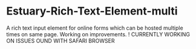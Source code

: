 # Estuary-Rich-Text-Element-multi
A rich text input element for online forms which can be hosted multiple times on same page. Working on improvements.
! CURRENTLY WORKING ON ISSUES OUND WITH SAFARI BROWSER
